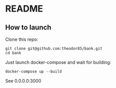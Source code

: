 # README

## How to launch

Clone this repo:

    git clone git@github.com:theodor85/bank.git
    cd bank

Just launch docker-compose and wait for building:

    docker-compose up --build

See 0.0.0.0:3000
